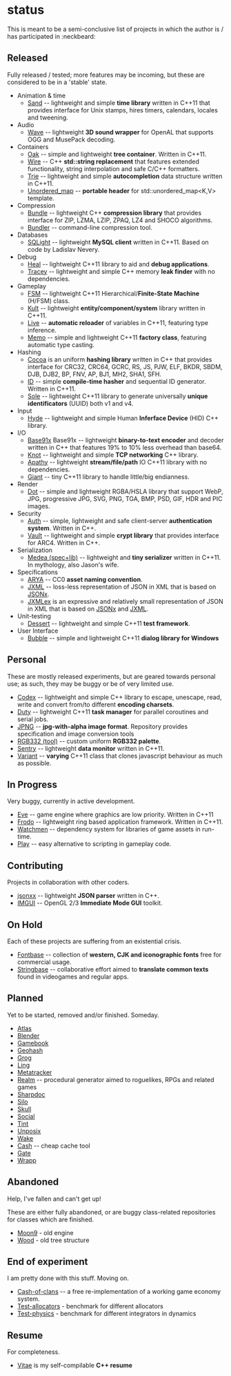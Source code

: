 status
======

This is meant to be a semi-conclusive list of projects in which the author is / has participated in :neckbeard:

Released
----

Fully released / tested; more features may be incoming, but these are considered to be in a 'stable' state.

* Animation & time
  - [Sand](http://github.com/r-lyeh/sand) -- lightweight and simple **time library** written in C++11 that provides interface for Unix stamps, hires timers, calendars, locales and tweening.
* Audio
  - [Wave](http://github.com/r-lyeh/wave) -- lightweight **3D sound wrapper** for OpenAL that supports OGG and MusePack decoding.
* Containers
  - [Oak](http://github.com/r-lyeh/oak) -- simple and lightweight **tree container**. Written in C++11. 
  - [Wire](http://github.com/r-lyeh/wire) -- C++ **std::string replacement** that features extended functionality, string interpolation and safe C/C++ formatters.
  - [Trie](http://github.com/r-lyeh/trie) -- lightweight and simple **autocompletion** data structure written in C++11.
  - [Unordered_map](http://github.com/r-lyeh/unordered_map) -- **portable header** for std::unordered_map<K,V> template.
* Compression
  - [Bundle](https://github.com/r-lyeh/bundle) -- lightweight C++ **compression library** that provides interface for ZIP, LZMA, LZIP, ZPAQ, LZ4 and SHOCO algorithms.
  - [Bundler](https://github.com/r-lyeh/bundler) -- command-line compression tool.
* Databases
  - [SQLight](http://github.com/r-lyeh/sqlight) -- lightweight **MySQL client** written in C++11. Based on code by Ladislav Nevery.
* Debug
  - [Heal](http://github.com/r-lyeh/heal) -- lightweight C++11 library to aid and **debug applications**.
  - [Tracey](http://github.com/r-lyeh/tracey) -- lightweight and simple C++ memory **leak finder** with no dependencies.
* Gameplay
  - [FSM](http://github.com/r-lyeh/fsm) -- lightweight C++11 Hierarchical/**Finite-State Machine** (H/FSM) class.
  - [Kult](https://github.com/r-lyeh/kult) -- lightweight **entity/component/system** library written in C++11.
  - [Live](http://github.com/r-lyeh/live) -- **automatic reloader** of variables in C++11, featuring type inference.
  - [Memo](http://github.com/r-lyeh/memo) -- simple and lightweight C++11 **factory class**, featuring automatic type casting.
* Hashing
  - [Cocoa](http://github.com/r-lyeh/cocoa) is an uniform **hashing library** written in C++ that provides interface for CRC32, CRC64, GCRC, RS, JS, PJW, ELF, BKDR, SBDM, DJB, DJB2, BP, FNV, AP, BJ1, MH2, SHA1, SFH.
  - [ID](http://github.com/r-lyeh/id) -- simple **compile-time hasher** and sequential ID generator. Written in C++11.
  - [Sole](http://github.com/r-lyeh/sole) -- lightweight C++11 library to generate universally **unique identificators** (UUID) both v1 and v4.
* Input
  - [Hyde](http://github.com/r-lyeh/hyde) -- lightweight and simple Human **Inferface Device** (HID) C++ library. 
* I/O
  - [Base91x](http://github.com/r-lyeh/base91x) Base91x -- lightweight **binary-to-text encoder** and decoder written in C++ that features 19% to 10% less overhead than base64. 
  - [Knot](http://github.com/r-lyeh/knot) -- lightweight and simple **TCP networking** C++ library.
  - [Apathy](http://github.com/r-lyeh/apathy) -- lightweight **stream/file/path** IO C++11 library with no dependencies.
  - [Giant](http://github.com/r-lyeh/giant) -- tiny C++11 library to handle little/big endianness.
* Render
  - [Dot](http://github.com/r-lyeh/dot) -- simple and lightweight RGBA/HSLA library that support WebP, JPG, progressive JPG, SVG, PNG, TGA, BMP, PSD, GIF, HDR and PIC images.
* Security
  - [Auth](http://github.com/r-lyeh/auth) -- simple, lightweight and safe client-server **authentication system**. Written in C++.
  - [Vault](http://github.com/r-lyeh/vault) -- lightweight and simple **crypt library** that provides interface for ARC4. Written in C++.
* Serialization
  - [Medea (spec+lib)](http://github.com/r-lyeh/medea) -- lightweight and **tiny serializer** written in C++11. In mythology, also Jason's wife. 
* Specifications
  - [ARYA](http://github.com/r-lyeh/ARYA) -- CC0 **asset naming convention**. 
  - [JXML](http://github.com/r-lyeh/JXML) -- loss-less representation of JSON in XML that is based on [JSONx](http://goo.gl/I3cxs). 
  - [JXMLex](http://github.com/r-lyeh/JXMLex) is an expressive and relatively small representation of JSON in XML that is based on [JSONx](http://goo.gl/I3cxs) and [JXML](http://github.com/r-lyeh/JXML).
* Unit-testing
  - [Dessert](http://github.com/r-lyeh/dessert) -- lightweight and simple C++11 **test framework**.
* User Interface
  - [Bubble](https://github.com/r-lyeh/bubble) -- simple and lightweight C++11 **dialog library for Windows** 

Personal
----

These are mostly released experiments, but are geared towards personal use; as such, they may be buggy or be of very limited use.

* [Codex](http://github.com/r-lyeh/codex) -- lightweight and simple C++ library to escape, unescape, read, write and convert from/to different **encoding charsets**.
* [Duty](http://github.com/r-lyeh/duty) -- lightweight C++11 **task manager** for parallel coroutines and serial jobs.
* [JPNG](http://github.com/r-lyeh/jpng) -- **jpg-with-alpha image format**. Repository provides specification and image conversion tools
* [RGB332 (tool)](http://github.com/r-lyeh/rgb332) -- custom uniform **RGB332 palette**.
* [Sentry](http://github.com/r-lyeh/sentry) -- lightweight **data monitor** written in C++11.
* [Variant](http://github.com/r-lyeh/variant) -- **varying** C++11 class that clones javascript behaviour as much as possible.

In Progress
----

Very buggy, currently in active development.

* [Eve](https://github.com/r-lyeh/eve) -- game engine where graphics are low priority. Written in C++11
* [Frodo](https://github.com/r-lyeh/frodo) -- lightweight ring based application framework. Written in C++11.
* [Watchmen](https://github.com/r-lyeh/watchmen) -- dependency system for libraries of game assets in run-time.
* [Play](https://github.com/r-lyeh/play) -- easy alternative to scripting in gameplay code.

Contributing
----

Projects in collaboration with other coders.

* [jsonxx](http://github.com/hjiang/jsonxx) -- lightweight **JSON parser** written in C++.
* [IMGUI](http://github.com/r-lyeh/imgui) -- OpenGL 2/3 **Immediate Mode GUI** toolkit.

On Hold
----

Each of these projects are suffering from an existential crisis.

* [Fontbase](http://github.com/r-lyeh/fontbase) -- collection of **western, CJK and iconographic fonts** free for commercial usage.
* [Stringbase](http://github.com/r-lyeh/stringbase) -- collaborative effort aimed to **translate common texts** found in videogames and regular apps. 

Planned
----

Yet to be started, removed and/or finished. Someday.

* [Atlas](https://github.com/r-lyeh/atlas)
* [Blender](http://github.com/r-lyeh/blender)
* [Gamebook](https://github.com/r-lyeh/gamebook)
* [Geohash](https://github.com/r-lyeh/geohash)
* [Grog](https://github.com/r-lyeh/grog)
* [Ling](https://github.com/r-lyeh/ling)
* [Metatracker](http://github.com/r-lyeh/metatracker)
* [Realm](https://github.com/r-lyeh/realm) -- procedural generator aimed to roguelikes, RPGs and related games 
* [Sharpdoc](https://github.com/r-lyeh/sharpdoc)
* [Silo](https://github.com/r-lyeh/silo)
* [Skull](https://github.com/r-lyeh/skull)
* [Social](https://github.com/r-lyeh/social)
* [Tint](http://github.com/r-lyeh/tint)
* [Unposix](https://github.com/r-lyeh/unposix)
* [Wake](https://github.com/r-lyeh/wake)
* [Cash](https://github.com/r-lyeh/cash) -- cheap cache tool
* [Gate](https://github.com/r-lyeh/gate)
* [Wrapp](https://github.com/r-lyeh/wrapp)

Abandoned
----

Help, I've fallen and can't get up!

These are either fully abandoned, or are buggy class-related repositories for classes which are finished.

* [Moon9](https://github.com/r-lyeh/moon9) - old engine
* [Wood](https://github.com/r-lyeh/wood) - old tree structure

End of experiment
----

I am pretty done with this stuff. Moving on.

* [Cash-of-clans](https://github.com/r-lyeh/cash-of-clans) -- a free re-implementation of a working game economy system.
* [Test-allocators](https://github.com/r-lyeh/test-allocators) - benchmark for different allocators
* [Test-physics](https://github.com/r-lyeh/test-physics) - benchmark for different integrators in dynamics

Resume
---

For completeness.

* [Vitae](http://github.com/r-lyeh/vitae) is my self-compilable **C++ resume**

